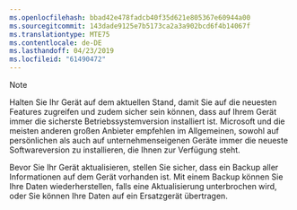 ```yaml
---
ms.openlocfilehash: bbad42e478fadcb40f35d621e805367e60944a00
ms.sourcegitcommit: 143dade9125e7b5173ca2a3a902bcd6f4b14067f
ms.translationtype: MTE75
ms.contentlocale: de-DE
ms.lasthandoff: 04/23/2019
ms.locfileid: "61490472"
---
```

  > [!NOTE]
  > Halten Sie Ihr Gerät auf dem aktuellen Stand, damit Sie auf die neuesten Features zugreifen und zudem sicher sein können, dass auf Ihrem Gerät immer die sicherste Betriebssystemversion installiert ist. Microsoft und die meisten anderen großen Anbieter empfehlen im Allgemeinen, sowohl auf persönlichen als auch auf unternehmenseigenen Geräte immer die neueste Softwareversion zu installieren, die Ihnen zur Verfügung steht.

Bevor Sie Ihr Gerät aktualisieren, stellen Sie sicher, dass ein Backup aller Informationen auf dem Gerät vorhanden ist. Mit einem Backup können Sie Ihre Daten wiederherstellen, falls eine Aktualisierung unterbrochen wird, oder Sie können Ihre Daten auf ein Ersatzgerät übertragen. 

